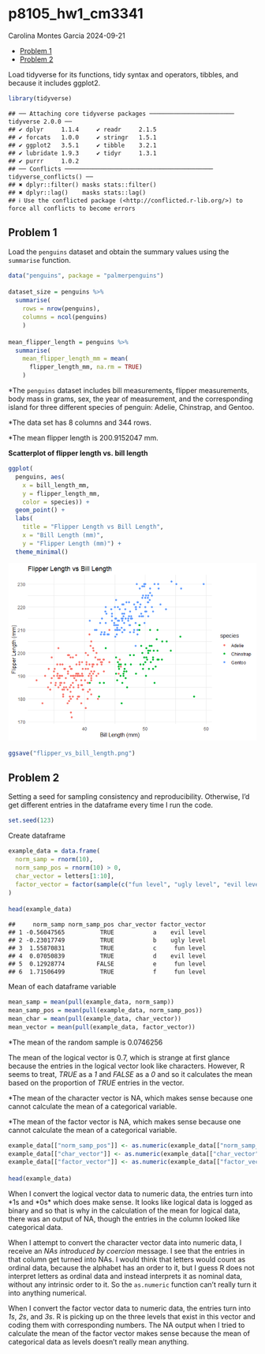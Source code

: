 p8105_hw1_cm3341
================
Carolina Montes Garcia
2024-09-21

- [Problem 1](#problem-1)
- [Problem 2](#problem-2)

Load tidyverse for its functions, tidy syntax and operators, tibbles,
and because it includes ggplot2.

``` r
library(tidyverse)
```

    ## ── Attaching core tidyverse packages ──────────────────────── tidyverse 2.0.0 ──
    ## ✔ dplyr     1.1.4     ✔ readr     2.1.5
    ## ✔ forcats   1.0.0     ✔ stringr   1.5.1
    ## ✔ ggplot2   3.5.1     ✔ tibble    3.2.1
    ## ✔ lubridate 1.9.3     ✔ tidyr     1.3.1
    ## ✔ purrr     1.0.2     
    ## ── Conflicts ────────────────────────────────────────── tidyverse_conflicts() ──
    ## ✖ dplyr::filter() masks stats::filter()
    ## ✖ dplyr::lag()    masks stats::lag()
    ## ℹ Use the conflicted package (<http://conflicted.r-lib.org/>) to force all conflicts to become errors

## Problem 1

Load the `penguins` dataset and obtain the summary values using the
`summarise` function.

``` r
data("penguins", package = "palmerpenguins")

dataset_size = penguins %>%
  summarise(
    rows = nrow(penguins), 
    columns = ncol(penguins)
    )

mean_flipper_length = penguins %>%
  summarise(
    mean_flipper_length_mm = mean(
      flipper_length_mm, na.rm = TRUE)
    )
```

\*The `penguins` dataset includes bill measurements, flipper
measurements, body mass in grams, sex, the year of measurement, and the
corresponding island for three different species of penguin: Adelie,
Chinstrap, and Gentoo.

\*The data set has 8 columns and 344 rows.

\*The mean flipper length is 200.9152047 mm.

**Scatterplot of flipper length vs. bill length**

``` r
ggplot(
  penguins, aes(
    x = bill_length_mm, 
    y = flipper_length_mm, 
    color = species)) +
  geom_point() +
  labs(
    title = "Flipper Length vs Bill Length", 
    x = "Bill Length (mm)", 
    y = "Flipper Length (mm)") +
  theme_minimal()
```

![](p8105_hw1_cm3341_files/figure-gfm/unnamed-chunk-3-1.png)<!-- -->

``` r
ggsave("flipper_vs_bill_length.png")
```

## Problem 2

Setting a seed for sampling consistency and reproducibility. Otherwise,
I’d get different entries in the dataframe every time I run the code.

``` r
set.seed(123)
```

Create dataframe

``` r
example_data = data.frame(
  norm_samp = rnorm(10),
  norm_samp_pos = rnorm(10) > 0,
  char_vector = letters[1:10],
  factor_vector = factor(sample(c("fun level", "ugly level", "evil level"), 10, replace = TRUE))
)

head(example_data)
```

    ##     norm_samp norm_samp_pos char_vector factor_vector
    ## 1 -0.56047565          TRUE           a    evil level
    ## 2 -0.23017749          TRUE           b    ugly level
    ## 3  1.55870831          TRUE           c     fun level
    ## 4  0.07050839          TRUE           d    evil level
    ## 5  0.12928774         FALSE           e     fun level
    ## 6  1.71506499          TRUE           f     fun level

Mean of each dataframe variable

``` r
mean_samp = mean(pull(example_data, norm_samp))
mean_samp_pos = mean(pull(example_data, norm_samp_pos))
mean_char = mean(pull(example_data, char_vector))
mean_vector = mean(pull(example_data, factor_vector))
```

\*The mean of the random sample is 0.0746256

The mean of the logical vector is 0.7, which is strange at first glance
because the entries in the logical vector look like characters. However,
R seems to treat, *TRUE* as a *1* and *FALSE* as a *0* and so it
calculates the mean based on the proportion of *TRUE* entries in the
vector.

\*The mean of the character vector is NA, which makes sense because one
cannot calculate the mean of a categorical variable.

\*The mean of the factor vector is NA, which makes sense because one
cannot calculate the mean of a categorical variable.

``` r
example_data[["norm_samp_pos"]] <- as.numeric(example_data[["norm_samp_pos"]])
example_data[["char_vector"]] <- as.numeric(example_data[["char_vector"]])
example_data[["factor_vector"]] <- as.numeric(example_data[["factor_vector"]])

head(example_data)
```

When I convert the logical vector data to numeric data, the entries turn
into *1s and *0s\* which does make sense. It looks like logical data is
logged as binary and so that is why in the calculation of the mean for
logical data, there was an output of NA, though the entries in the
column looked like categorical data.

When I attempt to convert the character vector data into numeric data, I
receive an *NAs introduced by coercion* message. I see that the entries
in that column get turned into NAs. I would think that letters would
count as ordinal data, because the alphabet has an order to it, but I
guess R does not interpret letters as ordinal data and instead
interprets it as nominal data, without any intrinsic order to it. So the
`as.numeric` function can’t really turn it into anything numerical.

When I convert the factor vector data to numeric data, the entries turn
into *1s*, *2s*, and *3s*. R is picking up on the three levels that
exist in this vector and coding them with corresponding numbers. The NA
output when I tried to calculate the mean of the factor vector makes
sense because the mean of categorical data as levels doesn’t really mean
anything.
